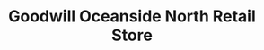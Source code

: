 ---
title: "Goodwill Oceanside North Retail Store"
url: /oceanside/goodwill-oceanside-north-retail-store/
shop: charity
---